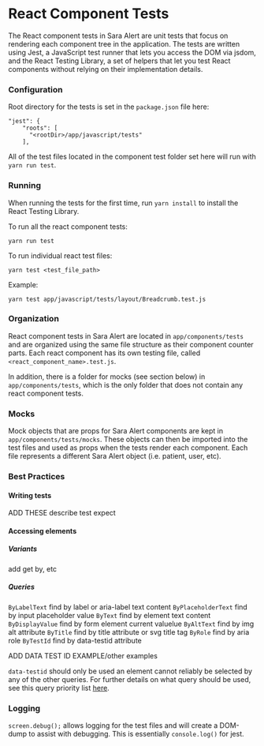 # React Component Tests

The React component tests in Sara Alert are unit tests that focus on rendering each component tree in the application.  The tests are written using Jest, a JavaScript test runner that lets you access the DOM via jsdom, and the React Testing Library, a set of helpers that let you test React components without relying on their implementation details.

### Configuration

Root directory for the tests is set in the `package.json` file here:
```  
"jest": {
    "roots": [
      "<rootDir>/app/javascript/tests"
    ],
```
All of the test files located in the component test folder set here will run with `yarn run test`.

### Running
When running the tests for the first time, run `yarn install` to install the React Testing Library.

To run all the react component tests:
```
yarn run test
```

To run individual react test files:

```
yarn test <test_file_path>
```

Example:

```
yarn test app/javascript/tests/layout/Breadcrumb.test.js
```

### Organization

React component tests in Sara Alert are located in `app/components/tests` and are organized using the same file structure as their component counter parts.  Each react component has its own testing file, called `<react_component_name>.test.js`.

In addition, there is a folder for mocks (see section below) in `app/components/tests`, which is the only folder that does not contain any react component tests.

### Mocks

Mock objects that are props for Sara Alert components are kept in `app/components/tests/mocks`.  These objects can then be imported into the test files and used as props when the tests render each component.  Each file represents a different Sara Alert object (i.e. patient, user, etc).

### Best Practices

#### Writing tests
ADD THESE
describe
test
expect

#### Accessing elements

##### Variants
add get by, etc

##### Queries
`ByLabelText` find by label or aria-label text content
`ByPlaceholderText` find by input placeholder value
`ByText` find by element text content
`ByDisplayValue` find by form element current valuelue
`ByAltText` find by img alt attribute
`ByTitle` find by title attribute or svg title tag
`ByRole` find by aria role
`ByTestId` find by data-testid attribute

ADD DATA TEST ID EXAMPLE/other examples

`data-testid` should only be used an element cannot reliably be selected by any of the other queries. For further details on what query should be used, see this query priority list [here](https://testing-library.com/docs/guide-which-query).

### Logging

`screen.debug();` allows logging for the test files and will create a DOM-dump to assist with debugging.  This is essentially `console.log()` for jest.
